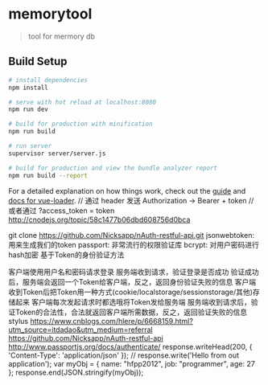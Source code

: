 # memorytool

> tool for mermory db

## Build Setup

``` bash
# install dependencies
npm install

# serve with hot reload at localhost:8080
npm run dev

# build for production with minification
npm run build

# run server
supervisor server/server.js

# build for production and view the bundle analyzer report
npm run build --report
```


For a detailed explanation on how things work, check out the [guide](http://vuejs-templates.github.io/webpack/) and [docs for vue-loader](http://vuejs.github.io/vue-loader).
// 通过 header 发送 Authorization -> Bearer  + token
// 或者通过 ?access_token = token
http://cnodejs.org/topic/58c1477b06dbd608756d0bca

git clone https://github.com/Nicksapp/nAuth-restful-api.git
jsonwebtoken: 用来生成我们的token
passport: 非常流行的权限验证库
bcrypt: 对用户密码进行hash加密
基于Token的身份验证方法

客户端使用用户名和密码请求登录
服务端收到请求，验证登录是否成功
验证成功后，服务端会返回一个Token给客户端，反之，返回身份验证失败的信息
客户端收到Token后把Token用一种方式(cookie/localstorage/sessionstorage/其他)存储起来
客户端每次发起请求时都选哦将Token发给服务端
服务端收到请求后，验证Token的合法性，合法就返回客户端所需数据，反之，返回验证失败的信息
stylus
https://www.cnblogs.com/hlere/p/6668159.html?utm_source=itdadao&utm_medium=referral
https://github.com/Nicksapp/nAuth-restful-api
http://www.passportjs.org/docs/authenticate/
response.writeHead(200, { 'Content-Type': 'application/json' });
    // response.write('Hello from out application');
    var myObj = {
        name: "hfpp2012",
        job: "programmer",
        age: 27
    };
    response.end(JSON.stringify(myObj));
